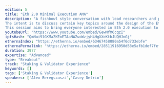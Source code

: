 ```yaml
---
edition: 5
title: "Eth 2.0 Minimal Execution AMA"
description: "A fishbowl style conversation with lead researchers and passionate contributors to Eth 2.0, but allowing anyone from the audience to stand up and lead a topic.
The intent is to discuss certain key topics around the design of the Eth 2.0 shards and how they can be used by the everyday dapp developer.
This session aims to bring everyone interested in Eth 2.0 execution to a friendly discussion."
youtubeUrl: "https://www.youtube.com/embed/GewMfM6cqzI"
ipfsHash: "QmNui91GKMaZKEoETAaNAZwaWzjyH4HgXXeKtbJUQHJnGj"
ethernaIndex: "https://etherna.io/embed/63467458080a54f6d733ebfe"
ethernaPermalink: "https://etherna.io/embed/28511916950d58e5afb1def7fef7a005dcbe0edb811cc2fee03cf07281ef3d9b"
duration: 3977
expertise: "Advanced"
type: "Breakout"
track: "Staking & Validator Experience"
keywords: []
tags: ['Staking & Validator Experience']
speakers: ['Alex Beregszaszi','Casey Detrio']
---
```

